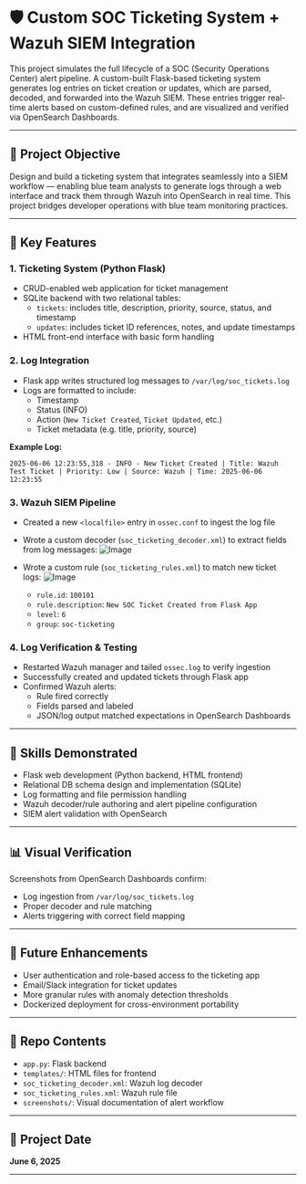 # 🛡️ Custom SOC Ticketing System + Wazuh SIEM Integration

This project simulates the full lifecycle of a SOC (Security Operations Center) alert pipeline. A custom-built Flask-based ticketing system generates log entries on ticket creation or updates, which are parsed, decoded, and forwarded into the Wazuh SIEM. These entries trigger real-time alerts based on custom-defined rules, and are visualized and verified via OpenSearch Dashboards.

---

## 📌 Project Objective
Design and build a ticketing system that integrates seamlessly into a SIEM workflow — enabling blue team analysts to generate logs through a web interface and track them through Wazuh into OpenSearch in real time. This project bridges developer operations with blue team monitoring practices.

---

## 🧱 Key Features

### 1. Ticketing System (Python Flask)
- CRUD-enabled web application for ticket management
- SQLite backend with two relational tables:
  - `tickets`: includes title, description, priority, source, status, and timestamp
  - `updates`: includes ticket ID references, notes, and update timestamps
- HTML front-end interface with basic form handling

### 2. Log Integration
- Flask app writes structured log messages to `/var/log/soc_tickets.log`
- Logs are formatted to include:
  - Timestamp
  - Status (INFO)
  - Action (`New Ticket Created`, `Ticket Updated`, etc.)
  - Ticket metadata (e.g. title, priority, source)

**Example Log:**
```
2025-06-06 12:23:55,318 - INFO - New Ticket Created | Title: Wazuh Test Ticket | Priority: Low | Source: Wazuh | Time: 2025-06-06 12:23:55
```

### 3. Wazuh SIEM Pipeline
- Created a new `<localfile>` entry in `ossec.conf` to ingest the log file
- Wrote a custom decoder (`soc_ticketing_decoder.xml`) to extract fields from log messages:
  ![Image](https://github.com/user-attachments/assets/6c0e9da6-e931-42a5-b4bd-d6bcc6a5016b)

- Wrote a custom rule (`soc_ticketing_rules.xml`) to match new ticket logs:
  ![Image](https://github.com/user-attachments/assets/aaa969f2-71d1-4e3e-90d6-07d3ab16d95b)
  - `rule.id`: `100101`
  - `rule.description`: `New SOC Ticket Created from Flask App`
  - `level`: `6`
  - `group`: `soc-ticketing`

### 4. Log Verification & Testing

- Restarted Wazuh manager and tailed `ossec.log` to verify ingestion
- Successfully created and updated tickets through Flask app
- Confirmed Wazuh alerts:
  - Rule fired correctly
  - Fields parsed and labeled
  - JSON/log output matched expectations in OpenSearch Dashboards

---

## 🧠 Skills Demonstrated
- Flask web development (Python backend, HTML frontend)
- Relational DB schema design and implementation (SQLite)
- Log formatting and file permission handling
- Wazuh decoder/rule authoring and alert pipeline configuration
- SIEM alert validation with OpenSearch

---

## 📊 Visual Verification
Screenshots from OpenSearch Dashboards confirm:
- Log ingestion from `/var/log/soc_tickets.log`
- Proper decoder and rule matching
- Alerts triggering with correct field mapping

---

## 🧪 Future Enhancements
- User authentication and role-based access to the ticketing app
- Email/Slack integration for ticket updates
- More granular rules with anomaly detection thresholds
- Dockerized deployment for cross-environment portability

---

## 🧩 Repo Contents
- `app.py`: Flask backend
- `templates/`: HTML files for frontend
- `soc_ticketing_decoder.xml`: Wazuh log decoder
- `soc_ticketing_rules.xml`: Wazuh rule file
- `screenshots/`: Visual documentation of alert workflow

---

## 📅 Project Date
**June 6, 2025**

---

